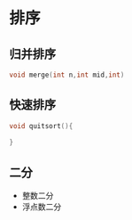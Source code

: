 # 排序

## 归并排序

```c++
void merge(int n,int mid,int)
```

## 快速排序

```c
void quitsort(){
    
}
```

## 二分

* 整数二分
* 浮点数二分
